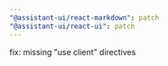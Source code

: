 ```yaml
---
"@assistant-ui/react-markdown": patch
"@assistant-ui/react-ui": patch
---
```


fix: missing "use client" directives
